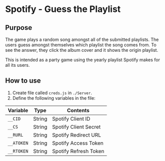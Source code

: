 # Spotify - Guess the Playlist
## Purpose

The game plays a random song amongst all of the submitted playlists. The users guess amongst themselves which playlist the song comes from. To see the answer, they click the album cover and it shows the origin playlist.

This is intended as a party game using the yearly playlist Spotify makes for all its users.

## How to use

1. Create file called `creds.js` in `./Server`.
2. Define the following variables in the file:

| Variable   | Type   | Contents              |
|------------|--------|-----------------------|
| `__CID`    | String | Spotify Client ID     |
| `__CS`     | String | Spotify Client Secret |
| `__RURL`   | String | Spotify Redirect URL  |
| `__ATOKEN` | String | Spotify Access Token  |
| `__RTOKEN` | String | Spotify Refresh Token |

